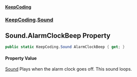 #### [KeepCoding](index.md 'index')
### [KeepCoding](KeepCoding.md 'KeepCoding').[Sound](KeepCoding_Sound.md 'KeepCoding.Sound')
## Sound.AlarmClockBeep Property
```csharp
public static KeepCoding.Sound AlarmClockBeep { get; }
```
#### Property Value
[Sound](KeepCoding_Sound.md 'KeepCoding.Sound')
Plays when the alarm clock goes off. This sound loops.  
